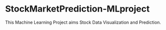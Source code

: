 # StockMarketPrediction-MLproject
This Machine Learning Project aims Stock Data Visualization and Prediction.
